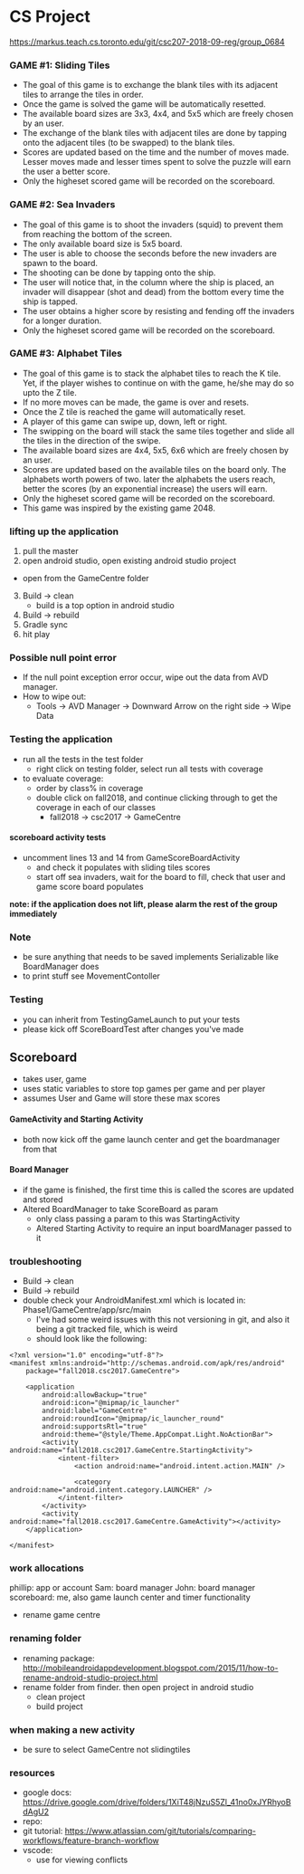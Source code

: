 # CS Project
https://markus.teach.cs.toronto.edu/git/csc207-2018-09-reg/group_0684

### GAME #1: Sliding Tiles
- The goal of this game is to exchange the blank tiles with its adjacent tiles to arrange the tiles in order.
- Once the game is solved the game will be automatically resetted.
- The available board sizes are 3x3, 4x4, and 5x5 which are freely chosen by an user.
- The exchange of the blank tiles with adjacent tiles are done by tapping onto the adjacent tiles (to be swapped) to the blank tiles.
- Scores are updated based on the time and the number of moves made. Lesser moves made and lesser times spent to solve the puzzle will earn the user a better score.
- Only the higheset scored game will be recorded on the scoreboard. 

### GAME #2: Sea Invaders
- The goal of this game is to shoot the invaders (squid) to prevent them from reaching the bottom of the screen. 
- The only available board size is 5x5 board.
- The user is able to choose the seconds before the new invaders are spawn to the board. 
- The shooting can be done by tapping onto the ship.
- The user will notice that, in the column where the ship is placed, an invader will disappear (shot and dead) from the bottom every time the ship is tapped.
- The user obtains a higher score by resisting and fending off the invaders for a longer duration.
- Only the higheset scored game will be recorded on the scoreboard. 

### GAME #3: Alphabet Tiles 
- The goal of this game is to stack the alphabet tiles to reach the K tile. Yet, if the player wishes to continue on with the game, he/she may do so upto the Z tile. 
- If no more moves can be made, the game is over and resets.
- Once the Z tile is reached the game will automatically reset.  
- A player of this game can swipe up, down, left or right.
- The swipping on the board will stack the same tiles together and slide all the tiles in the direction of the swipe.
- The available board sizes are 4x4, 5x5, 6x6 which are freely chosen by an user.
- Scores are updated based on the available tiles on the board only. The alphabets worth powers of two. later the alphabets the users reach, better the scores (by an exponential increase) the users will earn. 
- Only the higheset scored game will be recorded on the scoreboard. 
- This game was inspired by the existing game 2048. 

### lifting up the application
1. pull the master
2. open android studio, open existing android studio project
  - open from the GameCentre folder
3. Build -> clean
    - build is a top option in android studio
4. Build -> rebuild
5. Gradle sync
6. hit play

### Possible null point error
- If the null point exception error occur, wipe out the data from AVD manager.
- How to wipe out:
    - Tools -> AVD Manager -> Downward Arrow on the right side -> Wipe Data

### Testing the application
- run all the tests in the test folder
    - right click on testing folder, select run all tests with coverage
- to evaluate coverage: 
    - order by class% in coverage
    - double click on fall2018, and continue clicking through to get the coverage in each of our classes
        - fall2018 -> csc2017 -> GameCentre

#### scoreboard activity tests
- uncomment lines 13 and 14 from GameScoreBoardActivity
    - and check it populates with sliding tiles scores
    - start off sea invaders, wait for the board to fill, check that user and game score board populates

**note: if the application does not lift, please alarm the rest of the group immediately**

### Note
- be sure anything that needs to be saved implements Serializable like BoardManager does
- to print stuff see MovementContoller

### Testing
- you can inherit from TestingGameLaunch to put your tests
- please kick off ScoreBoardTest after changes you've made

## Scoreboard
- takes user, game
- uses static variables to store top games per game and per player
- assumes User and Game will store these max scores

#### GameActivity and Starting Activity
- both now kick off the game launch center and get the boardmanager from that

#### Board Manager
- if the game is finished, the first time this is called the scores are updated and stored
- Altered BoardManager to take ScoreBoard as param
    - only class passing a param to this was StartingActivity
    - Altered Starting Activity to require an input boardManager passed to it

### troubleshooting
- Build -> clean
- Build -> rebuild
- double check your AndroidManifest.xml which is located in: Phase1/GameCentre/app/src/main
    - I've had some weird issues with this not versioning in git, and also it being a git tracked file, which is weird
    - should look like the following:

```{java}
<?xml version="1.0" encoding="utf-8"?>
<manifest xmlns:android="http://schemas.android.com/apk/res/android"
    package="fall2018.csc2017.GameCentre">

    <application
        android:allowBackup="true"
        android:icon="@mipmap/ic_launcher"
        android:label="GameCentre"
        android:roundIcon="@mipmap/ic_launcher_round"
        android:supportsRtl="true"
        android:theme="@style/Theme.AppCompat.Light.NoActionBar">
        <activity android:name="fall2018.csc2017.GameCentre.StartingActivity">
            <intent-filter>
                <action android:name="android.intent.action.MAIN" />

                <category android:name="android.intent.category.LAUNCHER" />
            </intent-filter>
        </activity>
        <activity android:name="fall2018.csc2017.GameCentre.GameActivity"></activity>
    </application>

</manifest>
```


### work allocations
phillip: app or account
Sam: board manager
John: board manager
scoreboard: me, also game launch center and timer functionality
  - rename game centre


### renaming folder
- renaming package: http://mobileandroidappdevelopment.blogspot.com/2015/11/how-to-rename-android-studio-project.html
- rename folder from finder. then open project in android studio
    - clean project
    - build project

### when making a new activity
- be sure to select GameCentre not slidingtiles

### resources
- google docs: https://drive.google.com/drive/folders/1XiT48jNzuS5Zl_41no0xJYRhyoBdAgU2
- repo: 
- git tutorial: https://www.atlassian.com/git/tutorials/comparing-workflows/feature-branch-workflow
- vscode: 
    - use for viewing conflicts
